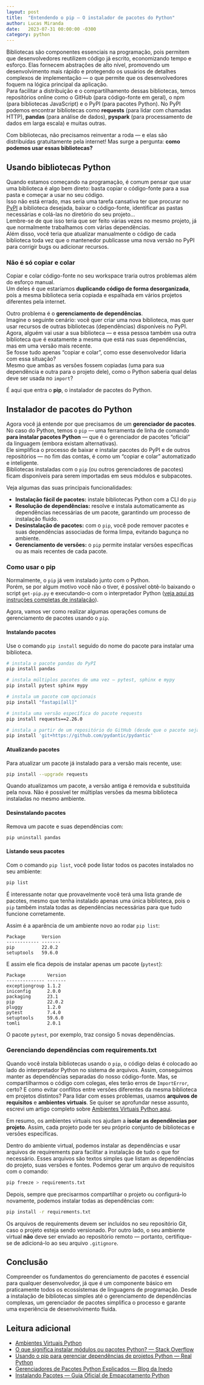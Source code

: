```yaml
---
layout: post
title:  "Entendendo o pip — O instalador de pacotes do Python"
author: Lucas Miranda
date:   2023-07-31 00:00:00 -0300
category: python
---
```


Bibliotecas são componentes essenciais na programação, pois permitem que desenvolvedores reutilizem código já escrito, economizando tempo e esforço. Elas fornecem abstrações de alto nível, promovendo um desenvolvimento mais rápido e protegendo os usuários de detalhes complexos de implementação — o que permite que os desenvolvedores foquem na lógica principal da aplicação.  
Para facilitar a distribuição e o compartilhamento dessas bibliotecas, temos repositórios online como o GitHub (para código-fonte em geral), o npm (para bibliotecas JavaScript) e o PyPI (para pacotes Python). No PyPI podemos encontrar bibliotecas como **requests** (para lidar com chamadas HTTP), **pandas** (para análise de dados), **pyspark** (para processamento de dados em larga escala) e muitas outras.

Com bibliotecas, não precisamos reinventar a roda — e elas são distribuídas gratuitamente pela internet! Mas surge a pergunta: **como podemos usar essas bibliotecas?**

## Usando bibliotecas Python

Quando estamos começando na programação, é comum pensar que usar uma biblioteca é algo bem direto: basta copiar o código-fonte para a sua pasta e começar a usar no seu código.  
Isso não está errado, mas seria uma tarefa cansativa ter que procurar no [PyPI](https://pypi.org/) a biblioteca desejada, baixar o código-fonte, identificar as pastas necessárias e colá-las no diretório do seu projeto…  
Lembre-se de que isso teria que ser feito várias vezes no mesmo projeto, já que normalmente trabalhamos com várias dependências.  
Além disso, você teria que atualizar manualmente o código de cada biblioteca toda vez que o mantenedor publicasse uma nova versão no PyPI para corrigir bugs ou adicionar recursos.

### Não é só copiar e colar

Copiar e colar código-fonte no seu workspace traria outros problemas além do esforço manual.  
Um deles é que estaríamos **duplicando código de forma desorganizada**, pois a mesma biblioteca seria copiada e espalhada em vários projetos diferentes pela internet.

Outro problema é o **gerenciamento de dependências**.  
Imagine o seguinte cenário: você quer criar uma nova biblioteca, mas quer usar recursos de outras bibliotecas (dependências) disponíveis no PyPI.  
Agora, alguém vai usar a sua biblioteca — e essa pessoa também usa outra biblioteca que é exatamente a mesma que está nas suas dependências, mas em uma versão mais recente.  
Se fosse tudo apenas “copiar e colar”, como esse desenvolvedor lidaria com essa situação?  
Mesmo que ambas as versões fossem copiadas (uma para sua dependência e outra para o projeto dele), como o Python saberia qual delas deve ser usada no `import`?

É aqui que entra o **pip**, o instalador de pacotes do Python.

## Instalador de pacotes do Python

Agora você já entende por que precisamos de um **gerenciador de pacotes**.  
No caso do Python, temos o `pip` — uma ferramenta de linha de comando **para instalar pacotes Python** — que é o gerenciador de pacotes “oficial” da linguagem (embora existam alternativas).  
Ele simplifica o processo de baixar e instalar pacotes do PyPI e de outros repositórios — no fim das contas, é como um “copiar e colar” automatizado e inteligente.  
Bibliotecas instaladas com o `pip` (ou outros gerenciadores de pacotes) ficam disponíveis para serem importadas em seus módulos e subpacotes.

Veja algumas das suas principais funcionalidades:

- **Instalação fácil de pacotes:** instale bibliotecas Python com a CLI do `pip`
- **Resolução de dependências:** resolve e instala automaticamente as dependências necessárias de um pacote, garantindo um processo de instalação fluido.
- **Desinstalação de pacotes:** com o `pip`, você pode remover pacotes e suas dependências associadas de forma limpa, evitando bagunça no ambiente.
- **Gerenciamento de versões:** o `pip` permite instalar versões específicas ou as mais recentes de cada pacote.

### Como usar o pip

Normalmente, o `pip` já vem instalado junto com o Python.  
Porém, se por algum motivo você não o tiver, é possível obtê-lo baixando o script `get-pip.py` e executando-o com o interpretador Python ([veja aqui as instruções completas de instalação](https://pip.pypa.io/en/stable/installation/)).

Agora, vamos ver como realizar algumas operações comuns de gerenciamento de pacotes usando o `pip`.

#### Instalando pacotes

Use o comando `pip install` seguido do nome do pacote para instalar uma biblioteca.

```bash
# instala o pacote pandas do PyPI
pip install pandas

# instala múltiplos pacotes de uma vez — pytest, sphinx e mypy
pip install pytest sphinx mypy

# instala um pacote com opcionais
pip install "fastapi[all]"

# instala uma versão específica do pacote requests
pip install requests==2.26.0

# instala a partir de um repositório do GitHub (desde que o pacote seja instalável)
pip install 'git+https://github.com/pydantic/pydantic'
````

#### Atualizando pacotes

Para atualizar um pacote já instalado para a versão mais recente, use:

```bash
pip install --upgrade requests
```

Quando atualizamos um pacote, a versão antiga é removida e substituída pela nova.
Não é possível ter múltiplas versões da mesma biblioteca instaladas no mesmo ambiente.

#### Desinstalando pacotes

Remova um pacote e suas dependências com:

```bash
pip uninstall pandas
```

#### Listando seus pacotes

Com o comando `pip list`, você pode listar todos os pacotes instalados no seu ambiente:

```bash
pip list
```

É interessante notar que provavelmente você terá uma lista grande de pacotes, mesmo que tenha instalado apenas uma única biblioteca, pois o `pip` também instala todas as dependências necessárias para que tudo funcione corretamente.

Assim é a aparência de um ambiente novo ao rodar `pip list`:

```
Package      Version
------------ -------
pip          22.0.2
setuptools   59.6.0
```

E assim ele fica depois de instalar apenas um pacote (`pytest`):

```
Package        Version
-------------- -------
exceptiongroup 1.1.2
iniconfig      2.0.0
packaging      23.1
pip            22.0.2
pluggy         1.2.0
pytest         7.4.0
setuptools     59.6.0
tomli          2.0.1
```

O pacote `pytest`, por exemplo, traz consigo 5 novas dependências.

### Gerenciando dependências com requirements.txt

Quando você instala bibliotecas usando o `pip`, o código delas é colocado ao lado do interpretador Python no sistema de arquivos.
Assim, conseguimos manter as dependências separadas do nosso código-fonte.
Mas, se compartilharmos o código com colegas, eles terão erros de `ImportError`, certo?
E como evitar conflitos entre versões diferentes da mesma biblioteca em projetos distintos?
Para lidar com esses problemas, usamos **arquivos de requisitos** e **ambientes virtuais**.
Se quiser se aprofundar nesse assunto, escrevi um artigo completo sobre [Ambientes Virtuais Python aqui](/python/2023/06/26/venv.html).

Em resumo, os ambientes virtuais nos ajudam a **isolar as dependências por projeto**.
Assim, cada projeto pode ter seu próprio conjunto de bibliotecas e versões específicas.

Dentro do ambiente virtual, podemos instalar as dependências e usar arquivos de requirements para facilitar a instalação de tudo o que for necessário.
Esses arquivos são textos simples que listam as dependências do projeto, suas versões e fontes.
Podemos gerar um arquivo de requisitos com o comando:

```bash
pip freeze > requirements.txt
```

Depois, sempre que precisarmos compartilhar o projeto ou configurá-lo novamente, podemos instalar todas as dependências com:

```bash
pip install -r requirements.txt
```

Os arquivos de requirements devem ser incluídos no seu repositório Git, caso o projeto esteja sendo versionado.
Por outro lado, o seu ambiente virtual **não** deve ser enviado ao repositório remoto — portanto, certifique-se de adicioná-lo ao seu arquivo `.gitignore`.

## Conclusão

Compreender os fundamentos do gerenciamento de pacotes é essencial para qualquer desenvolvedor, já que é um componente básico em praticamente todos os ecossistemas de linguagens de programação.
Desde a instalação de bibliotecas simples até o gerenciamento de dependências complexas, um gerenciador de pacotes simplifica o processo e garante uma experiência de desenvolvimento fluida.

## Leitura adicional

* [Ambientes Virtuais Python](/python/2023/06/26/venv.html)
* [O que significa instalar módulos ou pacotes Python? — Stack Overflow](https://stackoverflow.com/questions/32551690/what-is-installing-python-modules-or-packages)
* [Usando o pip para gerenciar dependências de projetos Python — Real Python](https://realpython.com/what-is-pip/)
* [Gerenciadores de Pacotes Python Explicados — Blog da Inedo](https://blog.inedo.com/python/managing-python-packages#:~:text=Pip%3A%20The%20Standard%20Package%20Manager,being%20accessible%20by%20all%20projects.)
* [Instalando Pacotes — Guia Oficial de Empacotamento Python](https://packaging.python.org/en/latest/tutorials/installing-packages/)
